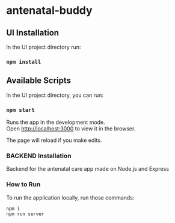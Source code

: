 # antenatal-buddy

## UI Installation

In the UI project directory run:

### `npm install`

## Available Scripts

In the UI project directory, you can run:

### `npm start`

Runs the app in the development mode.<br />
Open [http://localhost:3000](http://localhost:3000) to view it in the browser.

The page will reload if you make edits.<br />

### BACKEND Installation

Backend for the antenatal care app made on Node.js and Express

### How to Run

To run the application locally, run these commands:

```
npm i
npm run server
```
